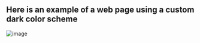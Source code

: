 ## Here is an example of a web page using a custom dark color scheme

![image](https://user-images.githubusercontent.com/112722061/219880901-568c6df3-125b-4739-a2c4-0e2de565124c.png)
